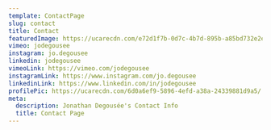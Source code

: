 ```yaml
---
template: ContactPage
slug: contact
title: Contact
featuredImage: https://ucarecdn.com/e72d1f7b-0d7c-4b7d-895b-a85bd732e2ed/-/crop/5107x1003/0,151/-/preview/
vimeo: jodegousee
instagram: jo.degousee
linkedin: jodegousee
vimeoLink: https://vimeo.com/jodegousee
instagramLink: https://www.instagram.com/jo.degousee
linkedinLink: https://www.linkedin.com/in/jodegousee
profilePic: https://ucarecdn.com/6d0a6ef9-5896-4efd-a38a-24339881d9a5/
meta:
  description: Jonathan Degousée's Contact Info
  title: Contact Page
---
```

